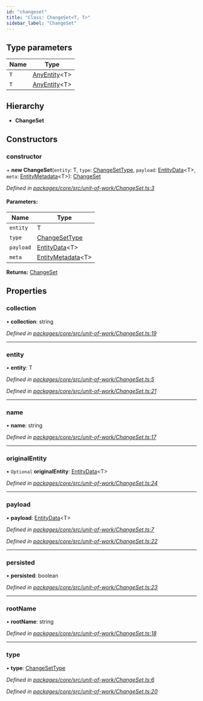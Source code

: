 ```yaml
---
id: "changeset"
title: "Class: ChangeSet<T, T>"
sidebar_label: "ChangeSet"
---
```


## Type parameters

Name | Type |
------ | ------ |
`T` | [AnyEntity](../index.md#anyentity)&#60;T> |
`T` | [AnyEntity](../index.md#anyentity)&#60;T> |

## Hierarchy

* **ChangeSet**

## Constructors

### constructor

\+ **new ChangeSet**(`entity`: T, `type`: [ChangeSetType](../enums/changesettype.md), `payload`: [EntityData](../index.md#entitydata)&#60;T>, `meta`: [EntityMetadata](entitymetadata.md)&#60;T>): [ChangeSet](changeset.md)

*Defined in [packages/core/src/unit-of-work/ChangeSet.ts:3](https://github.com/mikro-orm/mikro-orm/blob/18b580bb42/packages/core/src/unit-of-work/ChangeSet.ts#L3)*

#### Parameters:

Name | Type |
------ | ------ |
`entity` | T |
`type` | [ChangeSetType](../enums/changesettype.md) |
`payload` | [EntityData](../index.md#entitydata)&#60;T> |
`meta` | [EntityMetadata](entitymetadata.md)&#60;T> |

**Returns:** [ChangeSet](changeset.md)

## Properties

### collection

•  **collection**: string

*Defined in [packages/core/src/unit-of-work/ChangeSet.ts:19](https://github.com/mikro-orm/mikro-orm/blob/18b580bb42/packages/core/src/unit-of-work/ChangeSet.ts#L19)*

___

### entity

•  **entity**: T

*Defined in [packages/core/src/unit-of-work/ChangeSet.ts:5](https://github.com/mikro-orm/mikro-orm/blob/18b580bb42/packages/core/src/unit-of-work/ChangeSet.ts#L5)*

*Defined in [packages/core/src/unit-of-work/ChangeSet.ts:21](https://github.com/mikro-orm/mikro-orm/blob/18b580bb42/packages/core/src/unit-of-work/ChangeSet.ts#L21)*

___

### name

•  **name**: string

*Defined in [packages/core/src/unit-of-work/ChangeSet.ts:17](https://github.com/mikro-orm/mikro-orm/blob/18b580bb42/packages/core/src/unit-of-work/ChangeSet.ts#L17)*

___

### originalEntity

• `Optional` **originalEntity**: [EntityData](../index.md#entitydata)&#60;T>

*Defined in [packages/core/src/unit-of-work/ChangeSet.ts:24](https://github.com/mikro-orm/mikro-orm/blob/18b580bb42/packages/core/src/unit-of-work/ChangeSet.ts#L24)*

___

### payload

•  **payload**: [EntityData](../index.md#entitydata)&#60;T>

*Defined in [packages/core/src/unit-of-work/ChangeSet.ts:7](https://github.com/mikro-orm/mikro-orm/blob/18b580bb42/packages/core/src/unit-of-work/ChangeSet.ts#L7)*

*Defined in [packages/core/src/unit-of-work/ChangeSet.ts:22](https://github.com/mikro-orm/mikro-orm/blob/18b580bb42/packages/core/src/unit-of-work/ChangeSet.ts#L22)*

___

### persisted

•  **persisted**: boolean

*Defined in [packages/core/src/unit-of-work/ChangeSet.ts:23](https://github.com/mikro-orm/mikro-orm/blob/18b580bb42/packages/core/src/unit-of-work/ChangeSet.ts#L23)*

___

### rootName

•  **rootName**: string

*Defined in [packages/core/src/unit-of-work/ChangeSet.ts:18](https://github.com/mikro-orm/mikro-orm/blob/18b580bb42/packages/core/src/unit-of-work/ChangeSet.ts#L18)*

___

### type

•  **type**: [ChangeSetType](../enums/changesettype.md)

*Defined in [packages/core/src/unit-of-work/ChangeSet.ts:6](https://github.com/mikro-orm/mikro-orm/blob/18b580bb42/packages/core/src/unit-of-work/ChangeSet.ts#L6)*

*Defined in [packages/core/src/unit-of-work/ChangeSet.ts:20](https://github.com/mikro-orm/mikro-orm/blob/18b580bb42/packages/core/src/unit-of-work/ChangeSet.ts#L20)*
